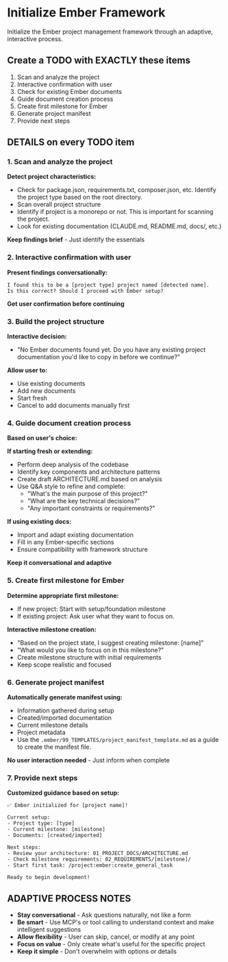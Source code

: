 # Initialize Ember Framework

Initialize the Ember project management framework through an adaptive, interactive process.

## Create a TODO with EXACTLY these items

1. Scan and analyze the project
2. Interactive confirmation with user
3. Check for existing Ember documents
4. Guide document creation process
5. Create first milestone for Ember
6. Generate project manifest
7. Provide next steps

## DETAILS on every TODO item

### 1. Scan and analyze the project

**Detect project characteristics:**

- Check for package.json, requirements.txt, composer.json, etc. Identify the project type based on the root directory.
- Scan overall project structure
- Identify if project is a monorepo or not. This is important for scanning the project.
- Look for existing documentation (CLAUDE.md, README.md, docs/, etc.)

**Keep findings brief** - Just identify the essentials

### 2. Interactive confirmation with user

**Present findings conversationally:**

```
I found this to be a [project type] project named [detected name].
Is this correct? Should I proceed with Ember setup?
```

**Get user confirmation before continuing**

### 3. Build the project structure

**Interactive decision:**

- "No Ember documents found yet. Do you have any existing project documentation you'd like to copy in before we continue?"

**Allow user to:**

- Use existing documents
- Add new documents
- Start fresh
- Cancel to add documents manually first

### 4. Guide document creation process

**Based on user's choice:**

**If starting fresh or extending:**

- Perform deep analysis of the codebase
- Identify key components and architecture patterns
- Create draft ARCHITECTURE.md based on analysis
- Use Q&A style to refine and complete:
  - "What's the main purpose of this project?"
  - "What are the key technical decisions?"
  - "Any important constraints or requirements?"

**If using existing docs:**

- Import and adapt existing documentation
- Fill in any Ember-specific sections
- Ensure compatibility with framework structure

**Keep it conversational and adaptive**

### 5. Create first milestone for Ember

**Determine appropriate first milestone:**

- If new project: Start with setup/foundation milestone
- If existing project: Ask user what they want to focus on.

**Interactive milestone creation:**

- "Based on the project state, I suggest creating milestone: [name]"
- "What would you like to focus on in this milestone?"
- Create milestone structure with initial requirements
- Keep scope realistic and focused

### 6. Generate project manifest

**Automatically generate manifest using:**

- Information gathered during setup
- Created/imported documentation
- Current milestone details
- Project metadata
- Use the `.ember/99_TEMPLATES/project_manifest_template.md` as a guide to create the manifest file.

**No user interaction needed** - Just inform when complete

### 7. Provide next steps

**Customized guidance based on setup:**

```
✅ Ember initialized for [project name]!

Current setup:
- Project type: [type]
- Current milestone: [milestone]
- Documents: [created/imported]

Next steps:
- Review your architecture: 01_PROJECT_DOCS/ARCHITECTURE.md
- Check milestone requirements: 02_REQUIREMENTS/[milestone]/
- Start first task: /project:ember:create_general_task

Ready to begin development!
```

## ADAPTIVE PROCESS NOTES

- **Stay conversational** - Ask questions naturally, not like a form
- **Be smart** - Use MCP's or tool calling to understand context and make intelligent suggestions
- **Allow flexibility** - User can skip, cancel, or modify at any point
- **Focus on value** - Only create what's useful for the specific project
- **Keep it simple** - Don't overwhelm with options or details

